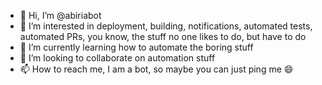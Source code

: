 - 👋 Hi, I’m @abiriabot
- 👀 I’m interested in deployment, building, notifications, automated tests, automated PRs, you know, the stuff no one likes to do, but have to do
- 🌱 I’m currently learning how to automate the boring stuff
- 💞️ I’m looking to collaborate on automation stuff
- 📫 How to reach me, I am a bot, so maybe you can just ping me :smile:

